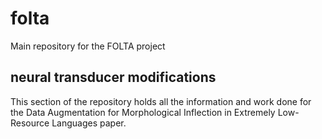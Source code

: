 # folta
Main repository for the FOLTA project

## neural transducer modifications

This section of the repository holds all the information and work done for the Data Augmentation for
Morphological Inflection in Extremely Low-Resource Languages paper.
